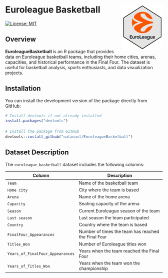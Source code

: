 # Euroleague Basketball  <img src="/inst/www/logo_nobg.png" align="right" width="130" />

[![License: MIT](https://img.shields.io/badge/License-MIT-yellow.svg)](LICENSE)

## Overview  
**EuroleagueBasketball** is an R package that provides data on Euroleague basketball teams, including their home cities, arenas, capacities, and historical performance in the Final Four. The dataset is useful for basketball analysis, sports enthusiasts, and data visualization projects.

## Installation  
You can install the development version of the package directly from GitHub:

```r
# Install devtools if not already installed
install.packages("devtools")

# Install the package from GitHub
devtools::install_github("natanast/EuroleagueBasketball")
````

## Dataset Description  
The `euroleague_basketball` dataset includes the following columns:

| **Column**                     | **Description**                                              |
|---------------------------------|--------------------------------------------------------------|
| `Team`                          | Name of the basketball team                                  |
| `Home city`                     | City where the team is based                                  |
| `Arena`                         | Name of the home arena                                        |
| `Capacity`                      | Seating capacity of the arena                                |
| `Season`                        | Current Euroleague season of the team                        |
| `Last season`                   | Last season the team participated                             |
| `Country`                       | Country where the team is based                              |
| `FinalFour_Appearances`         | Number of times the team has reached the Final Four          |
| `Titles_Won`                    | Number of Euroleague titles won                              |
| `Years_of_FinalFour_Appearances`| Years when the team reached the Final Four                   |
| `Years_of_Titles_Won`           | Years when the team won the championship                     |
